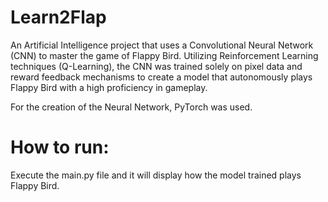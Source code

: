 # Learn2Flap
An Artificial Intelligence project that uses a Convolutional Neural Network (CNN) to master the game of Flappy Bird. Utilizing Reinforcement Learning techniques (Q-Learning), the CNN was trained solely on pixel data and reward feedback mechanisms to create a model that autonomously plays Flappy Bird with a high proficiency in gameplay.

For the creation of the Neural Network, PyTorch was used.

# How to run:
Execute the main.py file and it will display how the model trained plays Flappy Bird.
